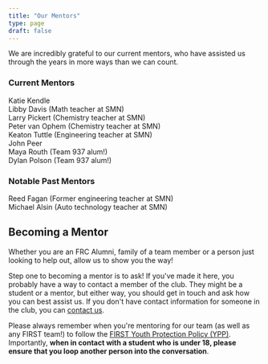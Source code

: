 ```yaml
---
title: "Our Mentors"
type: page
draft: false
---
```


We are incredibly grateful to our current mentors, who have assisted us through the years in more ways than we can count.

### Current Mentors

Katie Kendle  
Libby Davis (Math teacher at SMN)  
Larry Pickert (Chemistry teacher at SMN)  
Peter van Ophem (Chemistry teacher at SMN)  
Keaton Tuttle (Engineering teacher at SMN)  
John Peer  
Maya Routh (Team 937 alum!)  
Dylan Polson (Team 937 alum!)

### Notable Past Mentors

Reed Fagan (Former engineering teacher at SMN)  
Michael Alsin (Auto technology teacher at SMN)

## Becoming a Mentor

Whether you are an FRC Alumni, family of a team member or a person just looking to help out, allow us to show you the way!

Step one to becoming a mentor is to ask! If you've made it here, you probably have a way to contact a member of the club. They might be a student or a mentor, but either way, you should get in touch and ask how you can best assist us. If you don't have contact information for someone in the club, you can [contact us](/contact).

Please always remember when you're mentoring for our team (as well as any FIRST team!) to follow the [FIRST Youth Protection Policy (YPP)](https://www.firstinspires.org/resource-library/youth-protection-policy). Importantly, **when in contact with a student who is under 18, please ensure that you loop another person into the conversation**.
